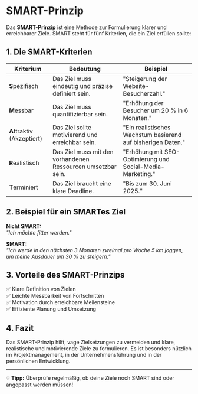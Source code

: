 # SMART-Prinzip

Das **SMART-Prinzip** ist eine Methode zur Formulierung klarer und erreichbarer Ziele. SMART steht für fünf Kriterien, die ein Ziel erfüllen sollte:

## 1. Die SMART-Kriterien

| Kriterium  | Bedeutung | Beispiel |
|------------|------------------------------------------------|--------------------------------|
| **S**pezifisch | Das Ziel muss eindeutig und präzise definiert sein. | "Steigerung der Website-Besucherzahl." |
| **M**essbar | Das Ziel muss quantifizierbar sein. | "Erhöhung der Besucher um 20 % in 6 Monaten." |
| **A**ttraktiv (Akzeptiert) | Das Ziel sollte motivierend und erreichbar sein. | "Ein realistisches Wachstum basierend auf bisherigen Daten." |
| **R**ealistisch | Das Ziel muss mit den vorhandenen Ressourcen umsetzbar sein. | "Erhöhung mit SEO-Optimierung und Social-Media-Marketing." |
| **T**erminiert | Das Ziel braucht eine klare Deadline. | "Bis zum 30. Juni 2025." |

## 2. Beispiel für ein SMARTes Ziel

**Nicht SMART:**  
*"Ich möchte fitter werden."*  

**SMART:**  
*"Ich werde in den nächsten 3 Monaten zweimal pro Woche 5 km joggen, um meine Ausdauer um 30 % zu steigern."*

## 3. Vorteile des SMART-Prinzips

✅ Klare Definition von Zielen  
✅ Leichte Messbarkeit von Fortschritten  
✅ Motivation durch erreichbare Meilensteine  
✅ Effiziente Planung und Umsetzung  

## 4. Fazit

Das SMART-Prinzip hilft, vage Zielsetzungen zu vermeiden und klare, realistische und motivierende Ziele zu formulieren. Es ist besonders nützlich im Projektmanagement, in der Unternehmensführung und in der persönlichen Entwicklung.

---

💡 **Tipp:** Überprüfe regelmäßig, ob deine Ziele noch SMART sind oder angepasst werden müssen!
